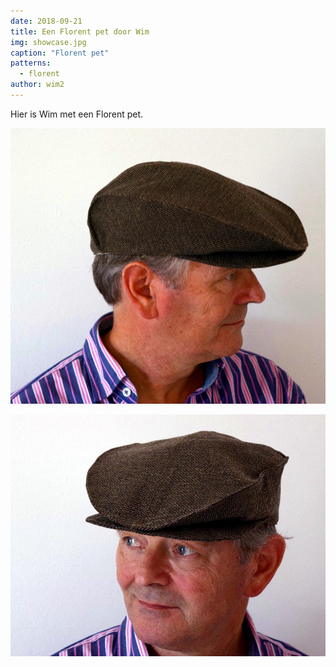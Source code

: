 ```yaml
---
date: 2018-09-21
title: Een Florent pet door Wim
img: showcase.jpg
caption: "Florent pet"
patterns:
  - florent
author: wim2
---
```


Hier is Wim met een Florent pet.


![Nog een foto van deze Florent](2.jpg)

![Nog een foto van deze Florent](3.jpg)
